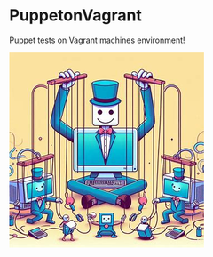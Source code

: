 # PuppetonVagrant
Puppet tests on Vagrant machines environment!

![Alt text](images/logo.jfif?raw=true "Title")

